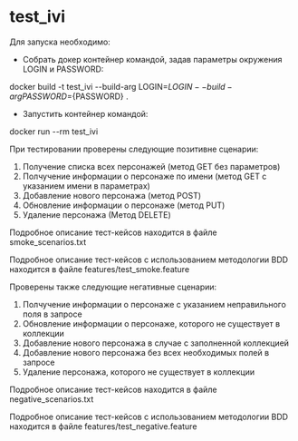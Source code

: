 # test_ivi


Для запуска необходимо: 
- Собрать докер контейнер командой, задав параметры окружения LOGIN и PASSWORD: 

docker build -t test_ivi --build-arg LOGIN=${LOGIN} --build-arg PASSWORD=${PASSWORD} .

- Запустить контейнер командой:

docker run --rm test_ivi


При тестировании проверены следующие позитивне сценарии:

1. Получение списка всех персонажей (метод GET без параметров)
2. Полчучение информации о персонаже по имени (метод GET с указанием имени в параметрах)
3. Добавление нового персонажа (метод POST)
4. Обновление информации о персонаже (метод PUT)
5. Удаление персонажа (Метод DELETE)

Подробное описание тест-кейсов находится в файле smoke_scenarios.txt

Подробное описание тест-кейсов с использованием методологии BDD находится в файле features/test_smoke.feature


Проверены также следующие негативные сценарии:

1. Полчучение информации о персонаже с указанием неправильного поля в запросе
2. Обновление информации о персонаже, которого не существует в коллекции
3. Добавление нового персонажа в случае с заполненной коллекцией
4. Добавление нового персонажа без всех необходимых полей в запросе
5. Удаление персонажа, которого не существует в коллекции

Подробное описание тест-кейсов находится в файле negative_scenarios.txt

Подробное описание тест-кейсов с использованием методологии BDD находится в файле features/test_negative.feature
